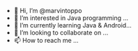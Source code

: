 - 👋 Hi, I’m @marvintoppo
- 👀 I’m interested in Java programming ...
- 🌱 I’m currently learning Java & Android...
- 💞️ I’m looking to collaborate on ...
- 📫 How to reach me ...

<!---
marvintoppo/marvintoppo is a ✨ special ✨ repository because its `README.md` (this file) appears on your GitHub profile.
You can click the Preview link to take a look at your changes.
--->
